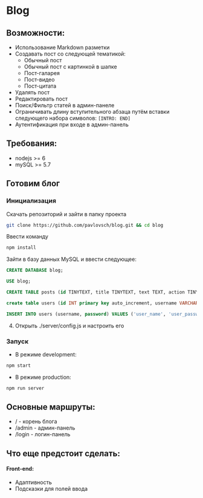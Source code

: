 # Blog

## Возможности:
* Использование Markdown разметки
* Создавать пост со следующей тематикой:
  * Обычный пост
  * Обычный пост с картинкой в шапке
  * Пост-галарея
  * Пост-видео
  * Пост-цитата
* Удалять пост
* Редактировать пост
* Поиск/Фильтр статей в админ-панеле
* Ограничивать длину вступительного абзаца путём вставки следующего набора символов: `[INTRO: END]`
* Аутентификация при входе в админ-панель

## Требования:
* nodejs >= 6
* mySQL >= 5.7

## Готовим блог
### Инициализация
Скачать репозиторий и зайти в папку проекта
```bash
git clone https://github.com/pavlovsch/blog.git && cd blog
```
Ввести команду
```bash
npm install
```
Зайти в базу данных MySQL и ввести следующее:
```sql
CREATE DATABASE blog;
```
```sql
USE blog;
```
```sql
CREATE TABLE posts (id TINYTEXT, title TINYTEXT, text TEXT, action TINYTEXT, date TINYTEXT, video TINYTEXT, quote TINYTEXT, picture TINYTEXT, hashtags TINYTEXT, gallery JSON);
```
```sql
create table users (id INT primary key auto_increment, username VARCHAR(100) unique, password VARCHAR(100));
```
```sql
INSERT INTO users (username, password) VALUES ('user_name', 'user_password');
```
4. Открыть ./server/config.js и настроить его

### Запуск
* В режиме development:
```bash
npm start
```
* В режиме production:
```bash
npm run server
```

## Основные маршруты:
* / - корень блога
* /admin - админ-панель
* /login - логин-панель

## Что еще предстоит сделать:
#### Front-end:
* Адаптивность
* Подсказки для полей ввода
